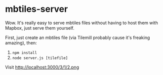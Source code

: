 mbtiles-server
==============

Wow. It's really easy to serve mbtiles files without having to host them with Mapbox, just serve them yourself.

First, just create an mbtiles file (via Tilemill probably cause it's freaking amazing), then:

1. `npm install`
1. `node server.js [tilefile]`

Visit [http://localhost:3000/3/1/2.png](http://localhost:3000/3/1/2.png)